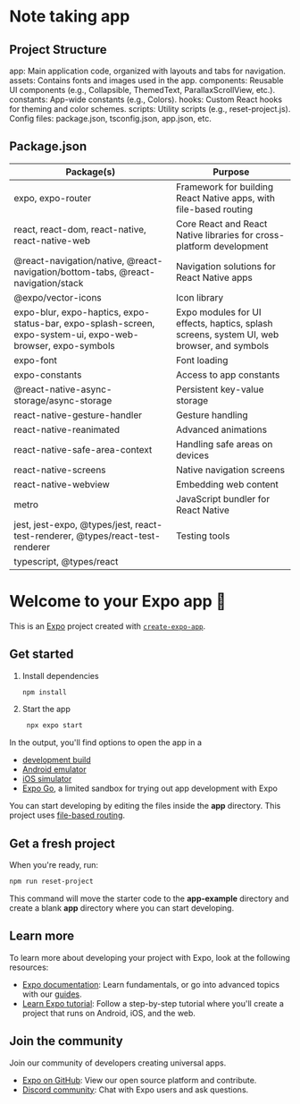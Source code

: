 # Note taking app

## Project Structure
app: Main application code, organized with layouts and tabs for navigation.
assets: Contains fonts and images used in the app.
components: Reusable UI components (e.g., Collapsible, ThemedText, ParallaxScrollView, etc.).
constants: App-wide constants (e.g., Colors).
hooks: Custom React hooks for theming and color schemes.
scripts: Utility scripts (e.g., reset-project.js).
Config files: package.json, tsconfig.json, app.json, etc.

## Package.json

| Package(s)                                                                                                   | Purpose                                                                                   |
| ------------------------------------------------------------------------------------------------------------ | ----------------------------------------------------------------------------------------- |
| expo, expo-router                                                                                            | Framework for building React Native apps, with file-based routing                         |
| react, react-dom, react-native, react-native-web                                                             | Core React and React Native libraries for cross-platform development                      |
| @react-navigation/native, @react-navigation/bottom-tabs, @react-navigation/stack                             | Navigation solutions for React Native apps                                                |
| @expo/vector-icons                                                                                           | Icon library                                                                              |
| expo-blur, expo-haptics, expo-status-bar, expo-splash-screen, expo-system-ui, expo-web-browser, expo-symbols | Expo modules for UI effects, haptics, splash screens, system UI, web browser, and symbols |
| expo-font                                                                                                    | Font loading                                                                              |
| expo-constants                                                                                               | Access to app constants                                                                   |
| @react-native-async-storage/async-storage                                                                    | Persistent key-value storage                                                              |
| react-native-gesture-handler                                                                                 | Gesture handling                                                                          |
| react-native-reanimated                                                                                      | Advanced animations                                                                       |
| react-native-safe-area-context                                                                               | Handling safe areas on devices                                                            |
| react-native-screens                                                                                         | Native navigation screens                                                                 |
| react-native-webview                                                                                         | Embedding web content                                                                     |
| metro                                                                                                        | JavaScript bundler for React Native                                                       |
| jest, jest-expo, @types/jest, react-test-renderer, @types/react-test-renderer                                | Testing tools                                                                             |
| typescript, @types/react                                                                                     |

# Welcome to your Expo app 👋

This is an [Expo](https://expo.dev) project created with [`create-expo-app`](https://www.npmjs.com/package/create-expo-app).

## Get started

1. Install dependencies

   ```bash
   npm install
   ```

2. Start the app

   ```bash
    npx expo start
   ```

In the output, you'll find options to open the app in a

- [development build](https://docs.expo.dev/develop/development-builds/introduction/)
- [Android emulator](https://docs.expo.dev/workflow/android-studio-emulator/)
- [iOS simulator](https://docs.expo.dev/workflow/ios-simulator/)
- [Expo Go](https://expo.dev/go), a limited sandbox for trying out app development with Expo

You can start developing by editing the files inside the **app** directory. This project uses [file-based routing](https://docs.expo.dev/router/introduction).

## Get a fresh project

When you're ready, run:

```bash
npm run reset-project
```

This command will move the starter code to the **app-example** directory and create a blank **app** directory where you can start developing.

## Learn more

To learn more about developing your project with Expo, look at the following resources:

- [Expo documentation](https://docs.expo.dev/): Learn fundamentals, or go into advanced topics with our [guides](https://docs.expo.dev/guides).
- [Learn Expo tutorial](https://docs.expo.dev/tutorial/introduction/): Follow a step-by-step tutorial where you'll create a project that runs on Android, iOS, and the web.

## Join the community

Join our community of developers creating universal apps.

- [Expo on GitHub](https://github.com/expo/expo): View our open source platform and contribute.
- [Discord community](https://chat.expo.dev): Chat with Expo users and ask questions.
